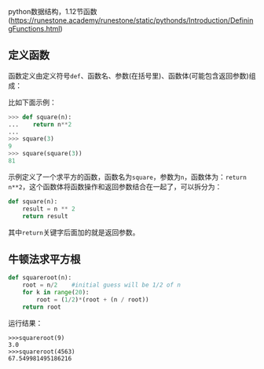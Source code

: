 python数据结构，1.12节函数(https://runestone.academy/runestone/static/pythonds/Introduction/DefiningFunctions.html)

## 定义函数

函数定义由定义符号`def`、函数名、参数(在括号里)、函数体(可能包含返回参数)组成：

比如下面示例：

```python
>>> def square(n):
...    return n**2
...
>>> square(3)
9
>>> square(square(3))
81
```

示例定义了一个求平方的函数，函数名为`square`，参数为`n`，函数体为：`return n**2`，这个函数体将函数操作和返回参数结合在一起了，可以拆分为：

```python
def square(n):
	result = n ** 2
	return result
```

其中`return`关键字后面加的就是返回参数。

## 牛顿法求平方根

```python
def squareroot(n):
    root = n/2    #initial guess will be 1/2 of n
    for k in range(20):
        root = (1/2)*(root + (n / root))
    return root
```

运行结果：

```
>>>squareroot(9)
3.0
>>>squareroot(4563)
67.549981495186216
```

